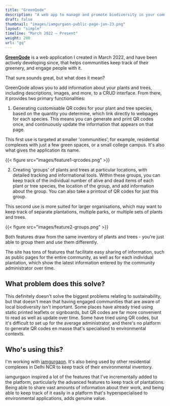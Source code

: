 ```yaml
---
title: "GreenQode"
description: "A web app to manage and promote biodiversity in your community"
draft: false
thumbnail: "images/iamgurgaon-public-page-jan-23.png"
layout: "simple"
timeline: "March 2022 – Present"
weight: 200
url: "gq"
---
```


**[GreenQode](https://www.greenqode.org)** is a web application I created in March 2022, and have been actively developing since, that helps communities keep track of their greenery, and engage people with it.

That sure sounds great, but what does it mean?

GreenQode allows you to add information about your plants and trees, including descriptions, images, and more, to a CRUD interface. From there, it provides two primary functionalities:

1. Generating customisable QR codes for your plant and tree species, based on the quantity you determine, which link directly to webpages for each species. This means you can generate and print QR codes once, and continuously update the information that appears on that page.

This first use is targeted at smaller 'communities', for example, residential complexes with just a few green spaces, or a small college campus. It's also what gives the application its name.

{{< figure src="images/feature1-qrcodes.png" >}}

2. Creating 'groups' of plants and trees at particular locations, with detailed tracking and informational tools. Within these groups, you can keep track of the individual number of alive and dead items of each plant or tree species, the location of the group, and add information about the group. You can also take a printout of QR codes for just this group.

This second use is more suited for larger organisations, which may want to keep track of separate plantations, multiple parks, or multiple sets of plants and trees.

{{< figure src="images/feature2-groups.png" >}}

Both features draw from the same inventory of plants and trees - you're just able to group them and use them differently.

The site has tons of features that facilitate easy sharing of information, such as public pages for the entire community, as well as for each individual plantation, which show the latest information entered by the community administrator over time.

## What problem does this solve?

This definitely doesn't solve the biggest problems relating to sustainability, but that doesn't mean that having engaged communities that are aware of local biodiversity isn't important. Some places have already tried using static printed leaflets or signboards, but QR codes are far more convenient to read as well as update over time. Some have tried using QR codes, but it's difficult to set up for the average administrator, and there's no platform to generate QR codes en masse that's specialised to environmental contexts.

## Who's using this?

I'm working with [iamgurgaon](https://iamgurgaon.org/). It's also being used by other residential complexes in Delhi NCR to keep track of their environmental inventory.

iamgurgaon inspired a lot of the features that I've incrementally added to the platform, particularly the advanced features to keep track of plantations. Being able to share vast amounts of information about their work, and being able to keep track of it easily in a platform that's hyperspecialised to environmental applications, adds genuine value.
